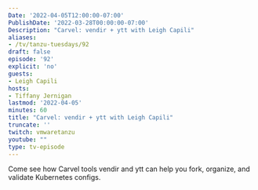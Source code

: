 ```yaml
---
Date: '2022-04-05T12:00:00-07:00'
PublishDate: '2022-03-28T00:00:00-07:00'
Description: "Carvel: vendir + ytt with Leigh Capili"
aliases:
- /tv/tanzu-tuesdays/92
draft: false
episode: '92'
explicit: 'no'
guests:
- Leigh Capili
hosts:
- Tiffany Jernigan
lastmod: '2022-04-05'
minutes: 60
title: "Carvel: vendir + ytt with Leigh Capili"
truncate: ''
twitch: vmwaretanzu
youtube: ""
type: tv-episode
---
```


Come see how Carvel tools vendir and ytt can help you fork, organize, and validate Kubernetes configs.